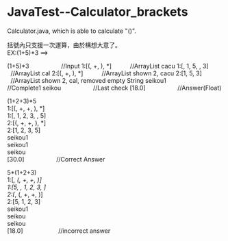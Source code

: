 # JavaTest--Calculator_brackets
Calculator.java, which is able to calculate "()".

括號內只支援一次運算，由於構想大意了。     
EX:(1+5)*3  ==> 


(1+5)*3                   //Input
1:[(, +, ), *]            //ArrayList cacu
1:[, 1, 5, , 3]           //ArrayList cal
2:[(, +, ), *]            //ArrayList shown 2, cacu
2:[1, 5, 3]               //ArrayList shown 2, cal, removed empty String
seikou1                   //Complete1
seikou                    //Last check
[18.0]                    //Answer(Float)



(1+2+3)*5     
1:[(, +, +, ), *]       
1:[, 1, 2, 3, , 5]      
2:[(, +, +, ), *]     
2:[1, 2, 3, 5]        
seikou1     
seikou1       
seikou      
[30.0]                     //Correct Answer         


5*(1+2+3)       
1:[*, (, +, +, )]       
1:[5, , 1, 2, 3, ]      
2:[*, (, +, +, )]     
2:[5, 1, 2, 3]        
seikou1     
seikou      
seikou      
[18.0]                       //incorrect answer      
